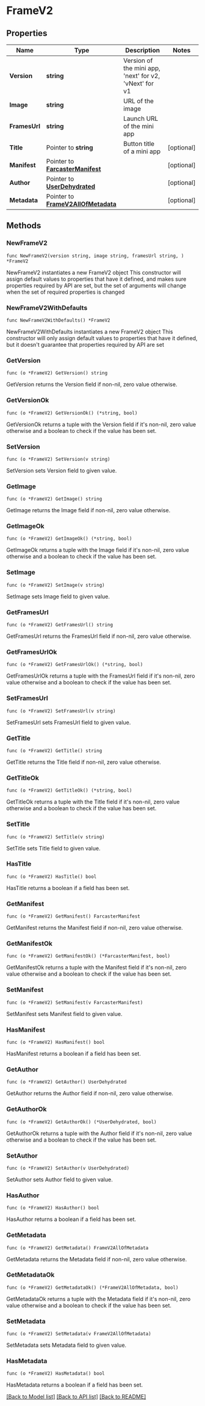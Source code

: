 # FrameV2

## Properties

Name | Type | Description | Notes
------------ | ------------- | ------------- | -------------
**Version** | **string** | Version of the mini app, &#39;next&#39; for v2, &#39;vNext&#39; for v1 | 
**Image** | **string** | URL of the image | 
**FramesUrl** | **string** | Launch URL of the mini app | 
**Title** | Pointer to **string** | Button title of a mini app | [optional] 
**Manifest** | Pointer to [**FarcasterManifest**](FarcasterManifest.md) |  | [optional] 
**Author** | Pointer to [**UserDehydrated**](UserDehydrated.md) |  | [optional] 
**Metadata** | Pointer to [**FrameV2AllOfMetadata**](FrameV2AllOfMetadata.md) |  | [optional] 

## Methods

### NewFrameV2

`func NewFrameV2(version string, image string, framesUrl string, ) *FrameV2`

NewFrameV2 instantiates a new FrameV2 object
This constructor will assign default values to properties that have it defined,
and makes sure properties required by API are set, but the set of arguments
will change when the set of required properties is changed

### NewFrameV2WithDefaults

`func NewFrameV2WithDefaults() *FrameV2`

NewFrameV2WithDefaults instantiates a new FrameV2 object
This constructor will only assign default values to properties that have it defined,
but it doesn't guarantee that properties required by API are set

### GetVersion

`func (o *FrameV2) GetVersion() string`

GetVersion returns the Version field if non-nil, zero value otherwise.

### GetVersionOk

`func (o *FrameV2) GetVersionOk() (*string, bool)`

GetVersionOk returns a tuple with the Version field if it's non-nil, zero value otherwise
and a boolean to check if the value has been set.

### SetVersion

`func (o *FrameV2) SetVersion(v string)`

SetVersion sets Version field to given value.


### GetImage

`func (o *FrameV2) GetImage() string`

GetImage returns the Image field if non-nil, zero value otherwise.

### GetImageOk

`func (o *FrameV2) GetImageOk() (*string, bool)`

GetImageOk returns a tuple with the Image field if it's non-nil, zero value otherwise
and a boolean to check if the value has been set.

### SetImage

`func (o *FrameV2) SetImage(v string)`

SetImage sets Image field to given value.


### GetFramesUrl

`func (o *FrameV2) GetFramesUrl() string`

GetFramesUrl returns the FramesUrl field if non-nil, zero value otherwise.

### GetFramesUrlOk

`func (o *FrameV2) GetFramesUrlOk() (*string, bool)`

GetFramesUrlOk returns a tuple with the FramesUrl field if it's non-nil, zero value otherwise
and a boolean to check if the value has been set.

### SetFramesUrl

`func (o *FrameV2) SetFramesUrl(v string)`

SetFramesUrl sets FramesUrl field to given value.


### GetTitle

`func (o *FrameV2) GetTitle() string`

GetTitle returns the Title field if non-nil, zero value otherwise.

### GetTitleOk

`func (o *FrameV2) GetTitleOk() (*string, bool)`

GetTitleOk returns a tuple with the Title field if it's non-nil, zero value otherwise
and a boolean to check if the value has been set.

### SetTitle

`func (o *FrameV2) SetTitle(v string)`

SetTitle sets Title field to given value.

### HasTitle

`func (o *FrameV2) HasTitle() bool`

HasTitle returns a boolean if a field has been set.

### GetManifest

`func (o *FrameV2) GetManifest() FarcasterManifest`

GetManifest returns the Manifest field if non-nil, zero value otherwise.

### GetManifestOk

`func (o *FrameV2) GetManifestOk() (*FarcasterManifest, bool)`

GetManifestOk returns a tuple with the Manifest field if it's non-nil, zero value otherwise
and a boolean to check if the value has been set.

### SetManifest

`func (o *FrameV2) SetManifest(v FarcasterManifest)`

SetManifest sets Manifest field to given value.

### HasManifest

`func (o *FrameV2) HasManifest() bool`

HasManifest returns a boolean if a field has been set.

### GetAuthor

`func (o *FrameV2) GetAuthor() UserDehydrated`

GetAuthor returns the Author field if non-nil, zero value otherwise.

### GetAuthorOk

`func (o *FrameV2) GetAuthorOk() (*UserDehydrated, bool)`

GetAuthorOk returns a tuple with the Author field if it's non-nil, zero value otherwise
and a boolean to check if the value has been set.

### SetAuthor

`func (o *FrameV2) SetAuthor(v UserDehydrated)`

SetAuthor sets Author field to given value.

### HasAuthor

`func (o *FrameV2) HasAuthor() bool`

HasAuthor returns a boolean if a field has been set.

### GetMetadata

`func (o *FrameV2) GetMetadata() FrameV2AllOfMetadata`

GetMetadata returns the Metadata field if non-nil, zero value otherwise.

### GetMetadataOk

`func (o *FrameV2) GetMetadataOk() (*FrameV2AllOfMetadata, bool)`

GetMetadataOk returns a tuple with the Metadata field if it's non-nil, zero value otherwise
and a boolean to check if the value has been set.

### SetMetadata

`func (o *FrameV2) SetMetadata(v FrameV2AllOfMetadata)`

SetMetadata sets Metadata field to given value.

### HasMetadata

`func (o *FrameV2) HasMetadata() bool`

HasMetadata returns a boolean if a field has been set.


[[Back to Model list]](../README.md#documentation-for-models) [[Back to API list]](../README.md#documentation-for-api-endpoints) [[Back to README]](../README.md)


